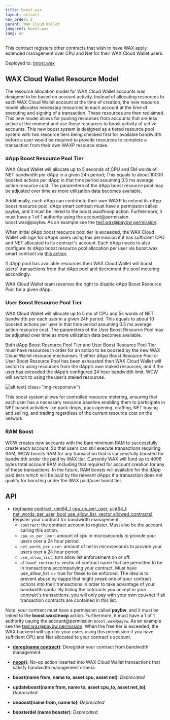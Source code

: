 ```yaml
---
title: boost.wax
layout: default
nav_order: 2
parent: WAX Cloud Wallet
lang-ref: boost.wax
lang: en
---
```


This contract registers other contracts that wish to have WAX apply extended management over CPU and Net for their WAX Cloud Wallet users.

Deployed to: [boost.wax](https://waxblock.io/account/boost.wax)


## WAX Cloud Wallet Resource Model

The resource allocation model for WAX Cloud Wallet accounts was designed to be based on account activity. Instead of allocating resources to each WAX Cloud Wallet account at the time of creation, the new resource model allocates necessary resources to each account at the time of executing and signing of a transaction. These resources are then reclaimed. This new model allows for pooling resources from accounts that are less active at the moment and use those resources to boost activity of active accounts. This new boost system is designed as a tiered resource pool system with two resource tiers being checked first for available bandwidth before a user would be required to provide resources to complete a transaction from their own WAXP resource stake.

### dApp Boost Resource Pool Tier

WAX Cloud Wallet will allocate up to 5 seconds of CPU and 5M words of NET bandwidth per dApp in a given 24h period; This equals to about 10000 boosted actions per dApp in that time period assuming 0.5 ms average action resource cost. The parameters of the dApp boost resource pool may be adjusted over time as more utilization data becomes available.
   
Additionally, each dApp can contribute their own WAXP to extend its dApp boost resource pool. dApp smart contract must have a permission called paybw, and it must be linked to the boost.wax#noop action. Furthermore, it must have a 1 of 1 authority using the account@permission boost.wax@paybw. As an example see the [test.wax@paybw permission](https://waxblock.io/account/test.wax#keys).
   
When initial dApp boost resource pool tier is exceeded, the WAX Cloud Wallet will sign for dApps users using this permission if it has sufficient CPU and NET allocated to its contract's account. Each dApp needs to also configure its dApp boost resource pool allocation per user via boost.wax smart contract via [this action](https://waxblock.io/account/boost.wax?action=reg#contract-actions).

If dApp pool has available resources then WAX Cloud Wallet will boost users' transactions from that dApp pool and decrement the pool metering accordingly.
   
WAX Cloud Wallet team reserves the right to disable dApp Boost Resource Pool for a given dApp.

### User Boost Resource Pool Tier

WAX Cloud Wallet will allocate up to 5 ms of CPU and 5k words of NET bandwidth per each user in a given 24h period. This equals to about 10 boosted actions per user in that time period assuming 0.5 ms average action resource cost. The parameters of the User Boost Resource Pool may be adjusted over time as more utilization data becomes available.

Both dApp Boost Resource Pool Tier and User Boost Resource Pool Tier must have resources in order for an action to be boosted by the new WAX Cloud Wallet resource mechanism. If either dApp Boost Resource Pool or User Boost Resource Pool has been exhausted then WAX Cloud Wallet will switch to using resources from the dApp’s own staked resources, and if the user has exceeded the dApp’s configured 24 hour bandwidth limit, WCW will switch to using the user’s staked resources.

![alt text](https://github.com/worldwide-asset-exchange/boost.wax/blob/master/BoostDecisionTree.png?raw=true){:class="img-responsive"}

This boost system allows for controlled resource metering, ensuring that each user has a necessary resource baseline enabling them to participate in NFT based activities like pack drops, pack opening, crafting, NFT buying and selling, and trading regardless of the current resource cost on the network.

### RAM Boost

WCW creates new accounts with the bare minimum RAM to successfully create each account. So that users can still execute transactions requiring RAM, WCW boosts RAM for any transaction that is successfully boosted for bandwidth under the paid by WAX tier. Currently WAX will fund up to 4096 bytes total account RAM including that required for account creation for any of these transactions. In the future, RAM boosts will available for the dApp paid tiers which will be paid by the relevant dApps if a transaction does not qualify for boosting under the WAX paid/user boost tier.

## API

* [reg(name contract, uint64_t cpu_us_per_user, uint64_t net_words_per_user, bool use_allow_list, vector<name> allowed_contracts)](https://waxblock.io/account/boost.wax?action=reg#contract-actions)
   Register your contract for bandwidth management.  
   * `contract`: the contract account to register. Must also be the account calling this action.  
   * `cpu_us_per_user`: amount of cpu in microseconds to provide your users over a 24 hour period.  
   * `net_words_per_user`: amount of net in microseconds to provide your users over a 24 hour period.  
   * `use_allow_list`: turn allow list enforcement on or off.
   * `allowed_contracts`: vector of contract name that are permitted to be in transactions accompanying your contract. Must have use_allow_list == true for these to be enforced. The idea is to prevent abuse by dapps that might sneak one of your contract actions into their transactions in order to take advantage of your bandwidth quota. By listing the cotnracts you accept in your contract's transactions, you will only pay with your own cpu+net if all transaction contracts are contained in this list.  
   
Note: your contract must have a permission called **paybw**, and it must be linked to the **boost.wax**#**noop** action. Furthermore, it must have a 1 of 1 authority usuing the account@permission `boost.wax@paybw`. As an example see the [test.wax@paybw permission](https://waxblock.io/account/test.wax#keys). When the free tier is exceeded, the WAX backend will sign for your users using this permission if you have sufficient CPU and Net allocated to your contract's account.
   
* **[dereg(name contract)](https://waxblock.io/account/boost.wax?action=dereg#contract-actions)**: 
   Deregister your contract from bandwidth management.  
   
* **[noop()](https://waxblock.io/account/boost.wax?action=noop#contract-actions)**: 
   No-op action inserted into WAX Cloud Wallet transactions that satisfy bandwidth management crtieria.  

* **boost(name from, name to, asset cpu, asset net)**: *Deprecated*
* **updateboost(name from, name to, asset cpu_to, asset net_to)**: *Deprecated*
* **unboost(name from, name to)**: *Deprecated*
* **boosterdel (name booster)**: *Deprecated*
